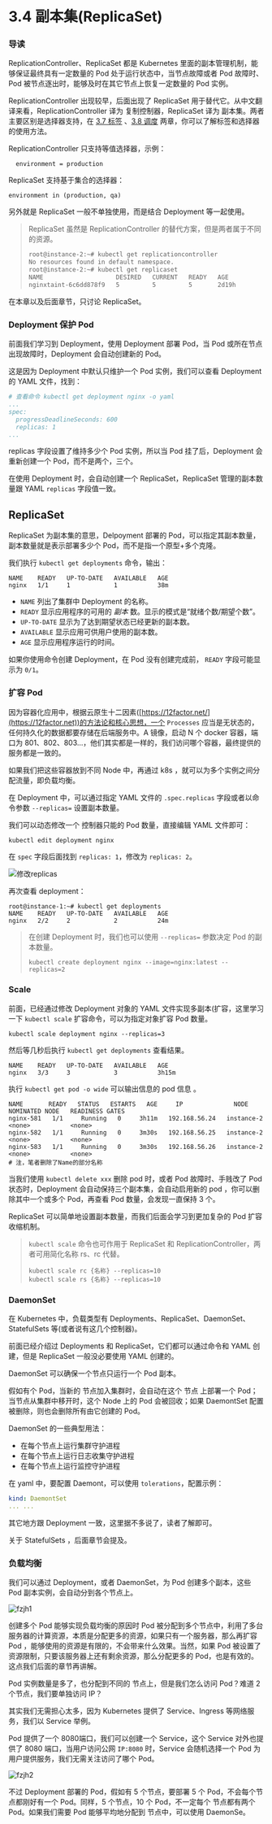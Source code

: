 # 3.4 副本集(ReplicaSet)

### 导读

ReplicationController、ReplicaSet 都是 Kubernetes 里面的副本管理机制，能够保证最终具有一定数量的 Pod 处于运行状态中，当节点故障或者 Pod 故障时、Pod 被节点逐出时，能够及时在其它节点上恢复一定数量的 Pod 实例。

ReplicationController 出现较早，后面出现了 ReplicaSet 用于替代它。从中文翻译来看，ReplicationController 译为 复制控制器，ReplicaSet 译为 副本集。两者主要区别是选择器支持，在 [3.7 标签](https://github.com/whuanle/kubernetes_ckad/tree/2952854b09e0e28859774b48b508f6f02669066f/3.pod/3.7label.md) 、[3.8 调度](8.schedule.md) 两章，你可以了解标签和选择器的使用方法。

ReplicationController 只支持等值选择器，示例：

```
  environment = production
```

ReplicaSet 支持基于集合的选择器：

```
environment in (production, qa)
```

另外就是 ReplicaSet 一般不单独使用，而是结合 Deployment 等一起使用。

> ReplicaSet 虽然是 ReplicationController 的替代方案，但是两者属于不同的资源。
>
> ```bash
> root@instance-2:~# kubectl get replicationcontroller
> No resources found in default namespace.
> root@instance-2:~# kubectl get replicaset
> NAME                    DESIRED   CURRENT   READY   AGE
> nginxtaint-6c6dd878f9   5         5         5       2d19h
> ```

在本章以及后面章节，只讨论 ReplicaSet。

### Deployment 保护 Pod

前面我们学习到 Deployment，使用 Deployment 部署 Pod，当 Pod 或所在节点出现故障时，Deployment 会自动创建新的 Pod。

这是因为 Deployment 中默认只维护一个 Pod 实例，我们可以查看 Deployment 的 YAML 文件，找到：

```yaml
# 查看命令 kubectl get deployment nginx -o yaml
...
spec:
  progressDeadlineSeconds: 600
  replicas: 1
...
```

replicas 字段设置了维持多少个 Pod 实例，所以当 Pod 挂了后，Deployment 会重新创建一个 Pod，而不是两个，三个。

在使用 Deployment 时，会自动创建一个 ReplicaSet，ReplicaSet 管理的副本数量跟 YAML `replicas` 字段值一致。

## ReplicaSet

ReplicaSet 为副本集的意思，Delpoyment 部署的 Pod，可以指定其副本数量，副本数量就是表示部署多少个 Pod，而不是指一个原型+多个克隆。

我们执行 `kubectl get deployments` 命令，输出：

```
NAME    READY   UP-TO-DATE   AVAILABLE   AGE
nginx   1/1     1            1           38m
```

* `NAME` 列出了集群中 Deployment 的名称。
* `READY` 显示应用程序的可用的 _副本_ 数。显示的模式是“就绪个数/期望个数”。
* `UP-TO-DATE` 显示为了达到期望状态已经更新的副本数。
* `AVAILABLE` 显示应用可供用户使用的副本数。
* `AGE` 显示应用程序运行的时间。

如果你使用命令创建 Deployment，在 Pod 没有创建完成前， `READY` 字段可能显示为 `0/1`。

### 扩容 Pod

因为容器化应用中，根据云原生十二因素([https://12factor.net/](https://12factor.net))的方法论和核心思想，一个 `Processes` 应当是无状态的，任何持久化的数据都要存储在后端服务中。A 镜像，启动 N 个 docker 容器，端口为 801、802、803...，他们其实都是一样的，我们访问哪个容器，最终提供的服务都是一致的。

如果我们把这些容器放到不同 Node 中，再通过 k8s ，就可以为多个实例之间分配流量，即负载均衡。

在 Deployment 中，可以通过指定 YAML 文件的 `.spec.replicas` 字段或者以命令参数 `--replicas=` 设置副本数量。

我们可以动态修改一个 控制器只能的 Pod 数量，直接编辑 YAML 文件即可：

```
kubectl edit deployment nginx
```

在 `spec` 字段后面找到 `replicas: 1`，修改为 `replicas: 2`。

![修改replicas](../.gitbook/assets/修改replicas.png)

再次查看 deployment：

```
root@instance-1:~# kubectl get deployments
NAME    READY   UP-TO-DATE   AVAILABLE   AGE
nginx   2/2     2            2           24m
```

> 在创建 Deployment 时，我们也可以使用 `--replicas=` 参数决定 Pod 的副本数量。
>
> ```
> kubectl create deployment nginx --image=nginx:latest --replicas=2
> ```

### Scale

前面，已经通过修改 Deployment 对象的 YAML 文件实现多副本(扩容，这里学习一下 `kubectl scale` 扩容命令，可以为指定对象扩容 Pod 数量。

```
kubectl scale deployment nginx --replicas=3
```

然后等几秒后执行 `kubectl get deployments` 查看结果。

```
NAME    READY   UP-TO-DATE   AVAILABLE   AGE
nginx   3/3     3            3           3h15m
```

执行 `kubectl get pod -o wide` 可以输出信息的 pod 信息 。

```
NAME       READY   STATUS   ESTARTS   AGE     IP              NODE     NOMINATED NODE   READINESS GATES
nginx-581   1/1     Running   0     3h11m   192.168.56.24   instance-2   <none>           <none>
nginx-582   1/1     Running   0     3m30s   192.168.56.25   instance-2   <none>           <none>
nginx-583   1/1     Running   0     3m30s   192.168.56.26   instance-2   <none>           <none>
# 注，笔者删除了Name的部分名称
```

当我们使用 `kubectl delete xxx` 删除 pod 时，或者 Pod 故障时、手贱改了 Pod 状态时，Deployment 会自动保持三个副本集，会自动启用新的 pod ，你可以删除其中一个或多个 Pod，再查看 Pod 数量，会发现一直保持 3 个。

ReplicaSet 可以简单地设置副本数量，而我们后面会学习到更加复杂的 Pod 扩容收缩机制。

> `kubectl scale` 命令也可作用于 ReplicaSet 和 ReplicationController，两者可用简化名称 rs、rc 代替。
>
> ```
> kubectl scale rc {名称} --replicas=10
> kubectl scale rs {名称} --replicas=10
> ```

### DaemonSet

在 Kubernetes 中，负载类型有 Deployments、ReplicaSet、DaemonSet、StatefulSets 等(或者说有这几个控制器)。

前面已经介绍过 Deployments 和 ReplicaSet，它们都可以通过命令和 YAML 创建，但是 ReplicaSet 一般没必要使用 YAML 创建的。

DaemonSet 可以确保一个节点只运行一个 Pod 副本。

假如有个 Pod，当新的 节点加入集群时，会自动在这个 节点 上部署一个 Pod；当节点从集群中移开时，这个 Node 上的 Pod 会被回收；如果 DaemontSet 配置被删除，则也会删除所有由它创建的 Pod。

DaemonSet 的一些典型用法：

* 在每个节点上运行集群守护进程
* 在每个节点上运行日志收集守护进程
* 在每个节点上运行监控守护进程

在 yaml 中，要配置 Daemont，可以使用 `tolerations`，配置示例：

```yaml
kind: DaemontSet
... ...
```

其它地方跟 Deployment 一致，这里据不多说了，读者了解即可。

关于 StatefulSets ，后面章节会提及。

### 负载均衡

我们可以通过 Deployment，或者 DaemonSet，为 Pod 创建多个副本，这些 Pod 副本实例，会自动分到各个节点上。

![fzjh1](<../.gitbook/assets/fzjh1 (2).png>)

创建多个 Pod 能够实现负载均衡的原因时 Pod 被分配到多个节点中，利用了多台服务器的计算资源，本质是分配更多的资源，如果只有一个服务器，那么再扩容 Pod ，能够使用的资源是有限的，不会带来什么效果。当然，如果 Pod 被设置了资源限制，只要该服务器上还有剩余资源，那么分配更多的 Pod，也是有效的。这点我们后面的章节再讲解。

Pod 实例数量是多了，也分配到不同的 节点上，但是我们怎么访问 Pod？难道 2 个节点，我们要单独访问 IP？

其实我们无需担心太多，因为 Kubernetes 提供了 Service、Ingress 等网络服务，我们以 Service 举例。

Pod 提供了一个 8080端口，我们可以创建一个 Service，这个 Service 对外也提供了 8080 端口，当用户访问公网 `IP:8080` 时，Service 会随机选择一个 Pod 为用户提供服务，我们无需关注访问了哪个 Pod。

![fzjh2](../.gitbook/assets/fzjh2.png)

不过 Deployment 部署的 Pod，假如有 5 个节点，要部署 5 个 Pod，不会每个节点都刚好有一个 Pod。同样，5 个节点，10 个 Pod，不一定每个 节点都有两个 Pod。如果我们需要 Pod 能够平均地分配到 节点中，可以使用 DaemonSe。
